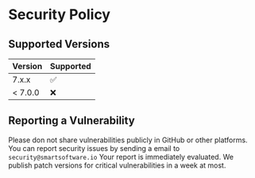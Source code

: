# Security Policy

## Supported Versions

| Version | Supported          |
| ------- | ------------------ |
| 7.x.x   | :white_check_mark: |
| < 7.0.0 | :x:                |

## Reporting a Vulnerability

Please don not share vulnerabilities publicly in GitHub or other platforms.
You can report security issues by sending a email to `security@smartsoftware.io`
Your report is immediately evaluated. We publish patch versions for critical vulnerabilities in a week at most.
